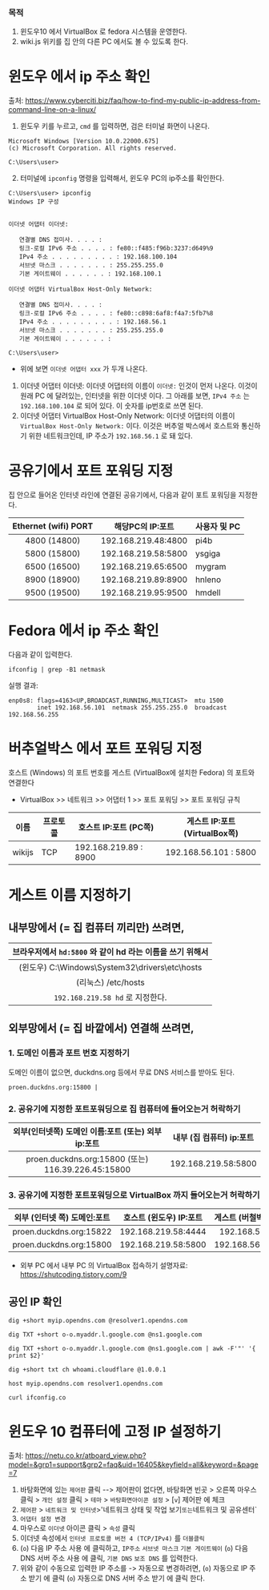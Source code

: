 ### 목적

1. 윈도우10 에서 VirtualBox 로 fedora 시스템을 운영한다.
2. wiki.js 위키를 집 안의 다른 PC 에서도 볼 수 있도록 한다.

# 윈도우 에서 ip 주소 확인

출처: https://www.cyberciti.biz/faq/how-to-find-my-public-ip-address-from-command-line-on-a-linux/

1. 윈도우 키를 누르고, `cmd` 를 입력하면, 검은 터미널 화면이 나온다.
```
Microsoft Windows [Version 10.0.22000.675]
(c) Microsoft Corporation. All rights reserved.

C:\Users\user>
```

2. 터미널에 `ipconfig` 명령을 입력해서, 윈도우 PC의 ip주소를 확인한다.

```
C:\Users\user> ipconfig
Windows IP 구성


이더넷 어댑터 이더넷:

   연결별 DNS 접미사. . . . :
   링크-로컬 IPv6 주소 . . . . : fe80::f485:f96b:3237:d649%9
   IPv4 주소 . . . . . . . . . : 192.168.100.104
   서브넷 마스크 . . . . . . . : 255.255.255.0
   기본 게이트웨이 . . . . . . : 192.168.100.1

이더넷 어댑터 VirtualBox Host-Only Network:

   연결별 DNS 접미사. . . . :
   링크-로컬 IPv6 주소 . . . . : fe80::c898:6af8:f4a7:5fb7%8
   IPv4 주소 . . . . . . . . . : 192.168.56.1
   서브넷 마스크 . . . . . . . : 255.255.255.0
   기본 게이트웨이 . . . . . . :

C:\Users\user>
```

- 위에 보면 `이더넷 어댑터 xxx` 가 두개 나온다.
1. 이더넷 어댑터 이더넷:
  이더넷 어댑터의 이름이 `이더넷:` 인것이 먼저 나온다.
  이것이 원래 PC 에 달려있는, 인터넷을 위한 이더넷 이다.
  그 아래를 보면, `IPv4 주소` 는 `192.168.100.104` 로 되어 있다.
  이 숫자를 ip번호로 쓰면 된다.
2. 이더넷 어댑터 VirtualBox Host-Only Network:
  이더넷 어댑터의 이름이 `VirtualBox Host-Only Network:` 이다.
  이것은 버추얼 박스에서 호스트와 통신하기 위한 네트워크인데, IP 주소가 `192.168.56.1` 로 돼 있다.
  
# 공유기에서 포트 포워딩 지정

집 안으로 들어온 인터넷 라인에 연결된 공유기에서, 다음과 같이 포트 포워딩을 지정한다.

| Ethernet (wifi) PORT | 해당PC의 IP:포트 | 사용자 및 PC |
|:---:|:---:|----|
| 4800 (14800) | 192.168.219.48:4800 | pi4b |
| 5800 (15800) | 192.168.219.58:5800 | ysgiga |
| 6500 (16500) | 192.168.219.65:6500 | mygram |
| 8900 (18900) | 192.168.219.89:8900 | hnleno |
| 9500 (19500) | 192.168.219.95:9500 | hmdell |

# Fedora 에서 ip 주소 확인

다음과 같이 입력한다.
```
ifconfig | grep -B1 netmask
```
실행 결과:
```
enp0s8: flags=4163<UP,BROADCAST,RUNNING,MULTICAST>  mtu 1500
        inet 192.168.56.101  netmask 255.255.255.0  broadcast 192.168.56.255
```

# 버추얼박스 에서 포트 포워딩 지정

호스트 (Windows) 의 포트 번호를 게스트 (VirtualBox에 설치한 Fedora) 의 포트와 연결한다
  - VirtualBox >> 네트워크 >> 어댑터 1 >> 포트 포워딩 >> 포트 포워딩 규칙

| 이름 | 프로토콜 | 호스트 IP:포트 (PC쪽) | 게스트 IP:포트(VirtualBox쪽) |
|---|---|---|---|
| wikijs | TCP | 192.168.219.89 : 8900 | 192.168.56.101 : 5800 |

# 게스트 이름 지정하기

## 내부망에서 (= 집 컴퓨터 끼리만) 쓰려면,

| 브라우저에서 `hd:5800` 와 같이 hd 라는 이름을 쓰기 위해서 |
|:---:|
| (윈도우) C:\Windows\System32\drivers\etc\hosts |
| (리눅스) /etc/hosts |
| `192.168.219.58 hd` 로 지정한다. |

## 외부망에서 (= 집 바깥에서) 연결해 쓰려면,

### 1. 도메인 이름과 포트 번호 지정하기

도메인 이름이 없으면, duckdns.org 등에서 무료 DNS 서비스를 받아도 된다.

```
proen.duckdns.org:15800 |
```

### 2. 공유기에 지정한 포트포워딩으로 집 컴퓨터에 들어오는거 허락하기

| 외부(인터넷쪽) 도메인 이름:포트 (또는) 외부 ip:포트 | 내부 (집 컴퓨터) ip:포트 |
|:---:|:---:|
| proen.duckdns.org:15800 (또는) 116.39.226.45:15800 | 192.168.219.58:5800 |

### 3. 공유기에 지정한 포트포워딩으로 VirtualBox 까지 들어오는거 허락하기

| 외부 (인터넷 쪽) 도메인:포트 | 호스트 (윈도우) IP:포트 | 게스트 (버철박스) IP:포트 |
|:---:|:---:|:---:|
| proen.duckdns.org:15822 | 192.168.219.58:4444 | 192.168.56.101:22 |
| proen.duckdns.org:15800 | 192.168.219.58:5800 | 192.168.56.101:5800 |

- 외부 PC 에서 내부 PC 의 VirtualBox 접속하기 설명자료:
https://shutcoding.tistory.com/9

## 공인 IP 확인

```
dig +short myip.opendns.com @resolver1.opendns.com

dig TXT +short o-o.myaddr.l.google.com @ns1.google.com

dig TXT +short o-o.myaddr.l.google.com @ns1.google.com | awk -F'"' '{ print $2}'

dig +short txt ch whoami.cloudflare @1.0.0.1

host myip.opendns.com resolver1.opendns.com

curl ifconfig.co
```

# 윈도우 10 컴퓨터에 고정 IP 설정하기

출처: https://netu.co.kr/atboard_view.php?model=&grp1=support&grp2=faq&uid=16405&keyfield=all&keyword=&page=7

1. 바탕화면에 있는 `제어판` 클릭
--> 제어판이 없다면,
바탕화면 빈곳 > 오른쪽 마우스 클릭 > `개인 설정` 클릭 >
`테마` > `바탕화면아이콘 설정` > [`v`] 제어판 에 체크
2. `제어판` > `네트워크 및 인터넷`>'네트워크 상태 및 작업 보기` 또는 `네트워크 및 공유센터`
1. `어댑터 설정 변경`
1. 마우스로 `이더넷` 아이콘 클릭 > `속성` 클릭
1. 이더넷 속성에서 `인터넷 프로토콜 버전 4 (TCP/IPv4)` 를 `더블클릭`
1. (`o`) 다음 IP 주소 사용 에 클릭하고,
`IP주소`
`서브넷 마스크`
`기본 게이트웨이`
(`o`) 다음 DNS 서버 주소 사용 에 클릭,
`기본 DNS`
`보조 DNS` 를 입력한다.
1. 위와 같이 수동으로 입력한 IP 주소를 -> 자동으로 변경하려면,
(`o`) 자동으로 IP 주소 받기 에 클릭
(`o`) 자동으로 DNS 서버 주소 받기 에 클릭 한다.

